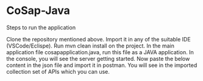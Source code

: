 # CoSap-Java

Steps to run the application

Clone the repository mentioned above.
Import it in any of the suitable IDE (VSCode/Eclispe).
Run mvn clean install on the project.
In the main application file cosapapplication.java, run this file as a JAVA application.
In the console, you will see the server getting started.
Now paste the below content in the json file and import it in postman.
You will see in the imported collection set of APIs which you can use.
